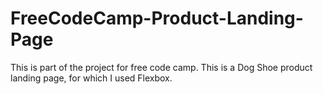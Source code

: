 # FreeCodeCamp-Product-Landing-Page

This is part of the project for free code camp. This is a Dog Shoe product landing page, for which I used Flexbox. 
